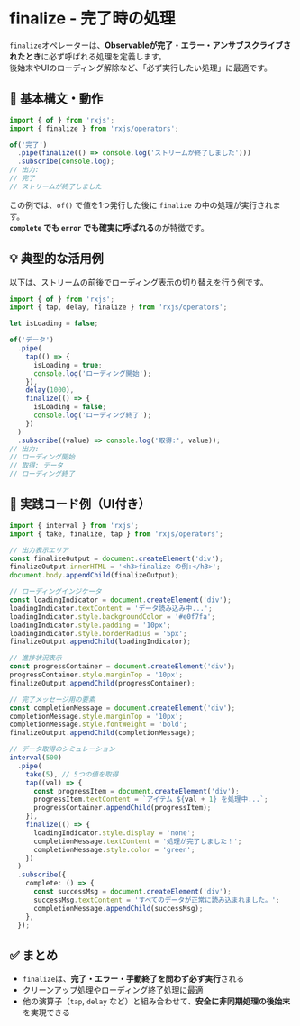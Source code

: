 
# finalize - 完了時の処理

`finalize`オペレーターは、**Observableが完了・エラー・アンサブスクライブされたとき**に必ず呼ばれる処理を定義します。  
後始末やUIのローディング解除など、「必ず実行したい処理」に最適です。

## 🔰 基本構文・動作

```ts
import { of } from 'rxjs';
import { finalize } from 'rxjs/operators';

of('完了')
  .pipe(finalize(() => console.log('ストリームが終了しました')))
  .subscribe(console.log);
// 出力:
// 完了
// ストリームが終了しました
```

この例では、`of()` で値を1つ発行した後に `finalize` の中の処理が実行されます。  
**`complete` でも `error` でも確実に呼ばれる**のが特徴です。

## 💡 典型的な活用例

以下は、ストリームの前後でローディング表示の切り替えを行う例です。

```ts
import { of } from 'rxjs';
import { tap, delay, finalize } from 'rxjs/operators';

let isLoading = false;

of('データ')
  .pipe(
    tap(() => {
      isLoading = true;
      console.log('ローディング開始');
    }),
    delay(1000),
    finalize(() => {
      isLoading = false;
      console.log('ローディング終了');
    })
  )
  .subscribe((value) => console.log('取得:', value));
// 出力:
// ローディング開始
// 取得: データ
// ローディング終了
```

## 🧪 実践コード例（UI付き）

```ts
import { interval } from 'rxjs';
import { take, finalize, tap } from 'rxjs/operators';

// 出力表示エリア
const finalizeOutput = document.createElement('div');
finalizeOutput.innerHTML = '<h3>finalize の例:</h3>';
document.body.appendChild(finalizeOutput);

// ローディングインジケータ
const loadingIndicator = document.createElement('div');
loadingIndicator.textContent = 'データ読み込み中...';
loadingIndicator.style.backgroundColor = '#e0f7fa';
loadingIndicator.style.padding = '10px';
loadingIndicator.style.borderRadius = '5px';
finalizeOutput.appendChild(loadingIndicator);

// 進捗状況表示
const progressContainer = document.createElement('div');
progressContainer.style.marginTop = '10px';
finalizeOutput.appendChild(progressContainer);

// 完了メッセージ用の要素
const completionMessage = document.createElement('div');
completionMessage.style.marginTop = '10px';
completionMessage.style.fontWeight = 'bold';
finalizeOutput.appendChild(completionMessage);

// データ取得のシミュレーション
interval(500)
  .pipe(
    take(5), // 5つの値を取得
    tap((val) => {
      const progressItem = document.createElement('div');
      progressItem.textContent = `アイテム ${val + 1} を処理中...`;
      progressContainer.appendChild(progressItem);
    }),
    finalize(() => {
      loadingIndicator.style.display = 'none';
      completionMessage.textContent = '処理が完了しました！';
      completionMessage.style.color = 'green';
    })
  )
  .subscribe({
    complete: () => {
      const successMsg = document.createElement('div');
      successMsg.textContent = 'すべてのデータが正常に読み込まれました。';
      completionMessage.appendChild(successMsg);
    },
  });
```

## ✅ まとめ

- `finalize`は、**完了・エラー・手動終了を問わず必ず実行**される
- クリーンアップ処理やローディング終了処理に最適
- 他の演算子（`tap`, `delay` など）と組み合わせて、**安全に非同期処理の後始末**を実現できる

